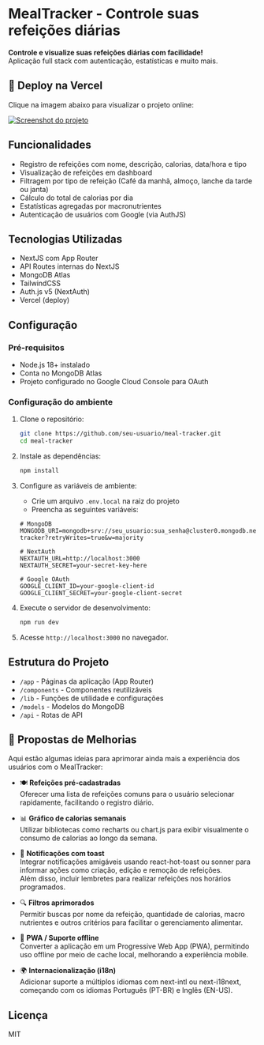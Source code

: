 # MealTracker - Controle suas refeições diárias

**Controle e visualize suas refeições diárias com facilidade!**  
Aplicação full stack com autenticação, estatísticas e muito mais.

## 🚀 Deploy na Vercel

Clique na imagem abaixo para visualizar o projeto online:

<a href="https://prisma-dusky-beta.vercel.app/dashboard" target="_blank">
  <img src="https://media.discordapp.net/attachments/1313924879070007457/1361689566733533327/screencapture-prisma-dusky-beta-vercel-app-dashboard-2025-04-15-10_04_51.png?ex=67ffabbb&is=67fe5a3b&hm=4aa692cfa2d37e4f1ae668407ee3a05244a230bb6c8ded12a16927563e08d348&=&format=webp&quality=lossless&width=1408&height=711" alt="Screenshot do projeto" />
</a>

## Funcionalidades

- Registro de refeições com nome, descrição, calorias, data/hora e tipo
- Visualização de refeições em dashboard
- Filtragem por tipo de refeição (Café da manhã, almoço, lanche da tarde ou janta)
- Cálculo do total de calorias por dia
- Estatísticas agregadas por macronutrientes
- Autenticação de usuários com Google (via AuthJS)

## Tecnologias Utilizadas

- NextJS com App Router
- API Routes internas do NextJS
- MongoDB Atlas
- TailwindCSS
- Auth.js v5 (NextAuth)
- Vercel (deploy)

## Configuração

### Pré-requisitos

- Node.js 18+ instalado
- Conta no MongoDB Atlas
- Projeto configurado no Google Cloud Console para OAuth

### Configuração do ambiente

1. Clone o repositório:

   ```bash
   git clone https://github.com/seu-usuario/meal-tracker.git
   cd meal-tracker
   ```

2. Instale as dependências:

   ```bash
   npm install
   ```

3. Configure as variáveis de ambiente:

   - Crie um arquivo `.env.local` na raiz do projeto
   - Preencha as seguintes variáveis:

   ```
   # MongoDB
   MONGODB_URI=mongodb+srv://seu_usuario:sua_senha@cluster0.mongodb.net/meal-tracker?retryWrites=true&w=majority

   # NextAuth
   NEXTAUTH_URL=http://localhost:3000
   NEXTAUTH_SECRET=your-secret-key-here

   # Google OAuth
   GOOGLE_CLIENT_ID=your-google-client-id
   GOOGLE_CLIENT_SECRET=your-google-client-secret
   ```

4. Execute o servidor de desenvolvimento:

   ```bash
   npm run dev
   ```

5. Acesse `http://localhost:3000` no navegador.


## Estrutura do Projeto

- `/app` - Páginas da aplicação (App Router)
- `/components` - Componentes reutilizáveis
- `/lib` - Funções de utilidade e configurações
- `/models` - Modelos do MongoDB
- `/api` - Rotas de API

## 📌 Propostas de Melhorias

Aqui estão algumas ideias para aprimorar ainda mais a experiência dos usuários com o MealTracker:

- 🍽️ **Refeições pré-cadastradas**  
  Oferecer uma lista de refeições comuns para o usuário selecionar rapidamente, facilitando o registro diário.

- 📊 **Gráfico de calorias semanais**  
  Utilizar bibliotecas como recharts ou chart.js para exibir visualmente o consumo de calorias ao longo da semana.

- 🔔 **Notificações com toast**  
  Integrar notificações amigáveis usando react-hot-toast ou sonner para informar ações como criação, edição e remoção de refeições.  
  Além disso, incluir lembretes para realizar refeições nos horários programados.

- 🔍 **Filtros aprimorados**  
  Permitir buscas por nome da refeição, quantidade de calorias, macro nutrientes e outros critérios para facilitar o gerenciamento alimentar.

- 📱 **PWA / Suporte offline**  
  Converter a aplicação em um Progressive Web App (PWA), permitindo uso offline por meio de cache local, melhorando a experiência mobile.

- 🌍 **Internacionalização (i18n)**  
  Adicionar suporte a múltiplos idiomas com next-intl ou next-i18next, começando com os idiomas Português (PT-BR) e Inglês (EN-US).

## Licença

MIT
